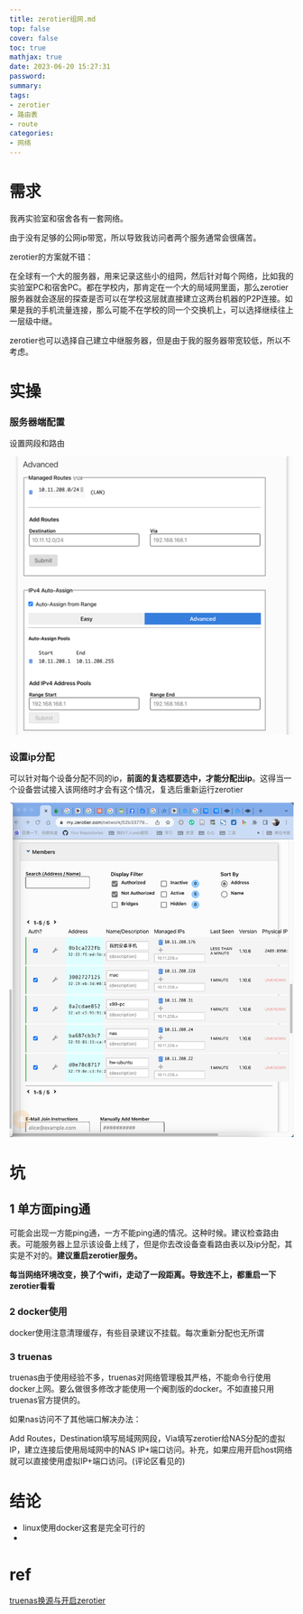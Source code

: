 ```yaml
---
title: zerotier组网.md
top: false
cover: false
toc: true
mathjax: true
date: 2023-06-20 15:27:31
password:
summary:
tags:
- zerotier
- 路由表
- route
categories:
- 网络
---
```






# 需求

我再实验室和宿舍各有一套网络。

由于没有足够的公网ip带宽，所以导致我访问者两个服务通常会很痛苦。

zerotier的方案就不错：

在全球有一个大的服务器，用来记录这些小的组网，然后针对每个网络，比如我的实验室PC和宿舍PC。都在学校内，那肯定在一个大的局域网里面，那么zerotier服务器就会逐层的探查是否可以在学校这层就直接建立这两台机器的P2P连接。如果是我的手机流量连接，那么可能不在学校的同一个交换机上，可以选择继续往上一层级中继。

zerotier也可以选择自己建立中继服务器，但是由于我的服务器带宽较低，所以不考虑。





# 实操

### 服务器端配置

设置网段和路由

![refs/heads/master/image-20230620234524500](https://raw.githubusercontent.com/kengerlwl/kengerlwl.github.io/refs/heads/master/image/899a82b23714fc31a927eb619c6ba0f8/007f4cfec5c224bf911f48ed2a322ada.png)

### 设置ip分配

可以针对每个设备分配不同的ip，**前面的复选框要选中，才能分配出ip**。这得当一个设备尝试接入该网络时才会有这个情况，复选后重新运行zerotier

![refs/heads/master/image-20230620234557239](https://raw.githubusercontent.com/kengerlwl/kengerlwl.github.io/refs/heads/master/image/899a82b23714fc31a927eb619c6ba0f8/f0f95eae659a34f6c6521fd3788b6368.png)



# 坑

## 1 单方面ping通

可能会出现一方能ping通，一方不能ping通的情况。这种时候。建议检查路由表。可能服务器上显示该设备上线了，但是你去改设备查看路由表以及ip分配，其实是不对的。**建议重启zerotier服务。**

**每当网络环境改变，换了个wifi，走动了一段距离。导致连不上，都重启一下zerotier看看**



### 2 docker使用

docker使用注意清理缓存，有些目录建议不挂载。每次重新分配也无所谓



### 3 truenas

truenas由于使用经验不多，truenas对网络管理极其严格，不能命令行使用docker上网。要么做很多修改才能使用一个阉割版的docker。不如直接只用truenas官方提供的。

如果nas访问不了其他端口解决办法：

Add Routes，Destination填写局域网网段，Via填写zerotier给NAS分配的虚拟IP，建立连接后使用局域网中的NAS IP+端口访问。补充，如果应用开启host网络就可以直接使用虚拟IP+端口访问。(评论区看见的)

# 结论

- linux使用docker这套是完全可行的
- 





# ref

[truenas换源与开启zerotier](https://www.bilibili.com/video/BV1GM4y1q7xV/?spm_id_from=..top_right_bar_window_history.content.click&vd_source=56312c73bc0637fc9a7e871063e28f0f)





